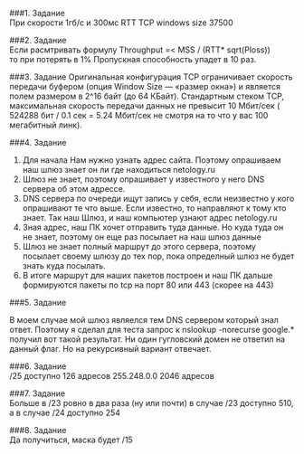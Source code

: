 ###1. Задание   
При скорости 1гб/с и 300мс RTT TCP windows size 37500

###2. Задание  
Если расмтривать формулу  Throughput =< MSS / (RTT* sqrt(Ploss))  
то при потерять в 1% Пропускная способность упадет в 10 раз.

###3. Задание
Оригинальная конфигурация TCP ограничивает скорость передачи буфером 
(опция Window Size — «размер окна») и является полем размером в 2^16 байт (до 64 КБайт).
Стандартным стеком TCP, максимальная скорость передачи данных не превысит 10 Мбит/сек
( 524288 бит / 0.1 сек = 5.24 Мбит/сек не смотря на то что у вас 100 мегабитный линк).

###4. Задание

1. Для начала Нам нужно узнать адрес сайта. Поэтому опрашиваем наш шлюз знает он ли где находиться netology.ru
2. Шлюз не знает, поэтому опрашивает у известного у него DNS сервера об этом адрессе.
3. DNS сервера по очереди ищут запись у себя, если неизвестно у кого опрашивают те что выше.
Если известно, то направляют к тому кто знает. Так наш Шлюз, и наш компьютер узнают адрес netology.ru
4. Зная адрес, наш ПК хочет отправить туда данные. Но куда туда он не знает, поэтому он еще раз посылает на наш шлюз данные
5. Шлюз не знает полный маршрут до этого сервера, поэтому посылает своему шлюзу до тех пор, пока определный шлюз не будет знать куда посылать.
6. В итоге маршрут для наших пакетов построен и наш ПК дальше формируются пакеты по tcp на порт 80 или 443 (скорее на 443) 

###5. Задание

В моем случае мой шлюз являелся тем DNS сервером который знал ответ. Поэтому я сделал для теста запрос к
nslookup -norecurse google.*  
получил вот такой результат. Ни один гугловский домен не ответил на данный флаг. Но на рекурсивный вариант отвечает. 

###6. Задание  
/25 доступно 126 адресов
255.248.0.0 2046 адресов

###7. Задание  
Больше в /23 ровно в два раза (ну или почти) в случае /23 доступно 510, а в случае /24 доступно 254

###8. Задание  
Да получиться, маска будет /15